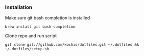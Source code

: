 ### Installation

Make sure git bash completion is installed

`brew install git bash-completion`

Clone repo and run script

`git clone git://github.com/kochis/dotfiles.git ~/.dotfiles && ~/.dotfiles/setup.sh`